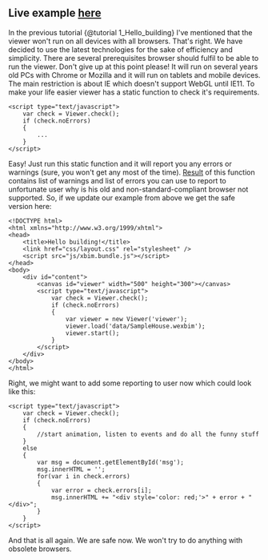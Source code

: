 Live example [here](1_Hello_building.live.html)
------------

In the previous tutorial {@tutorial 1_Hello_building} I've mentioned that the viewer won't run on all devices with all browsers. That's right. We have decided to use the latest technologies
for the sake of efficiency and simplicity. There are several prerequisites browser should fulfil to be able to run the viewer. Don't give up 
at this point please! It will run on several years old PCs with Chrome or Mozilla and it will run on tablets and mobile devices. The main restriction
is about IE which doesn't support WebGL until IE11. To make your life easier viewer has a static function to check it's requirements.

	<script type="text/javascript">
        var check = Viewer.check();
        if (check.noErrors)
        {
			...
        }
    </script>

Easy! Just run this static function and it will report you any errors or warnings (sure, you won't get any most of the time).
[Result](Prerequisities.html) of this function contains list of warnings and list of errors you can use to report to unfortunate user why is his old 
and non-standard-compliant browser not supported. So, if we update our example from above we get the safe version here:

    <!DOCTYPE html>
    <html xmlns="http://www.w3.org/1999/xhtml">
    <head>
        <title>Hello building!</title>
        <link href="css/layout.css" rel="stylesheet" />
        <script src="js/xbim.bundle.js"></script>
    </head>
    <body>
        <div id="content">
            <canvas id="viewer" width="500" height="300"></canvas>
            <script type="text/javascript">
                var check = Viewer.check();
                if (check.noErrors)
                {
                    var viewer = new Viewer('viewer');
                    viewer.load('data/SampleHouse.wexbim');
                    viewer.start();
                }
            </script>
        </div>    
    </body>
    </html>
    
Right, we might want to add some reporting to user now which could look like this:

	<script type="text/javascript">
        var check = Viewer.check();
        if (check.noErrors)
        {
			//start animation, listen to events and do all the funny stuff
        }
		else
		{
			var msg = document.getElementById('msg');
            msg.innerHTML = '';
			for(var i in check.errors)
			{
				var error = check.errors[i];
				msg.innerHTML += "<div style='color: red;'>" + error + "</div>";
			}
		}
    </script>

And that is all again. We are safe now. We won't try to do anything with obsolete browsers.